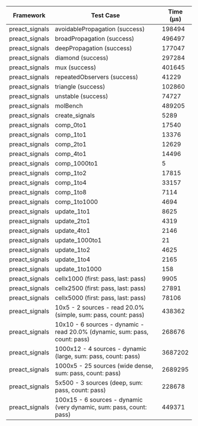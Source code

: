 | Framework | Test Case | Time (μs) |
| --- | --- | --- |
| preact_signals | avoidablePropagation (success) | 198494 |
| preact_signals | broadPropagation (success) | 496497 |
| preact_signals | deepPropagation (success) | 177047 |
| preact_signals | diamond (success) | 297284 |
| preact_signals | mux (success) | 401645 |
| preact_signals | repeatedObservers (success) | 41229 |
| preact_signals | triangle (success) | 102860 |
| preact_signals | unstable (success) | 74727 |
| preact_signals | molBench | 489205 |
| preact_signals | create_signals | 5289 |
| preact_signals | comp_0to1 | 17540 |
| preact_signals | comp_1to1 | 13376 |
| preact_signals | comp_2to1 | 12629 |
| preact_signals | comp_4to1 | 14496 |
| preact_signals | comp_1000to1 | 5 |
| preact_signals | comp_1to2 | 17815 |
| preact_signals | comp_1to4 | 33157 |
| preact_signals | comp_1to8 | 7114 |
| preact_signals | comp_1to1000 | 4694 |
| preact_signals | update_1to1 | 8625 |
| preact_signals | update_2to1 | 4319 |
| preact_signals | update_4to1 | 2146 |
| preact_signals | update_1000to1 | 21 |
| preact_signals | update_1to2 | 4625 |
| preact_signals | update_1to4 | 2165 |
| preact_signals | update_1to1000 | 158 |
| preact_signals | cellx1000 (first: pass, last: pass) | 9905 |
| preact_signals | cellx2500 (first: pass, last: pass) | 27891 |
| preact_signals | cellx5000 (first: pass, last: pass) | 78106 |
| preact_signals | 10x5 - 2 sources - read 20.0% (simple, sum: pass, count: pass) | 438362 |
| preact_signals | 10x10 - 6 sources - dynamic - read 20.0% (dynamic, sum: pass, count: pass) | 268676 |
| preact_signals | 1000x12 - 4 sources - dynamic (large, sum: pass, count: pass) | 3687202 |
| preact_signals | 1000x5 - 25 sources (wide dense, sum: pass, count: pass) | 2689295 |
| preact_signals | 5x500 - 3 sources (deep, sum: pass, count: pass) | 228678 |
| preact_signals | 100x15 - 6 sources - dynamic (very dynamic, sum: pass, count: pass) | 449371 |
